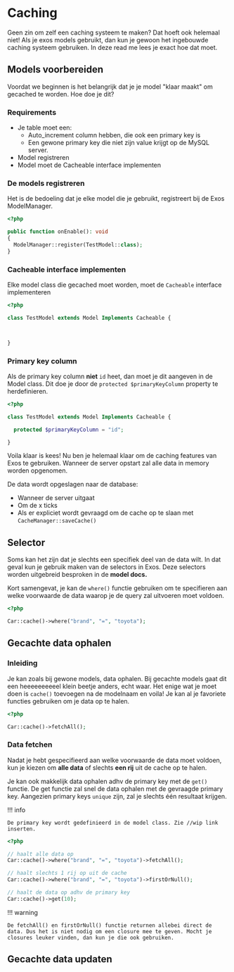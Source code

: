 # Caching

Geen zin om zelf een caching systeem te maken? Dat hoeft ook helemaal niet! Als je exos models gebruikt, dan kun je gewoon het ingebouwde caching systeem gebruiken. In deze read me lees je exact hoe dat moet.

## Models voorbereiden

Voordat we beginnen is het belangrijk dat je je model "klaar maakt" om gecached te worden. Hoe doe je dit?

### Requirements

- Je table moet een:
  - Auto_increment column hebben, die ook een primary key is
  - Een gewone primary key die niet zijn value krijgt op de MySQL server.
- Model registreren
- Model moet de Cacheable interface implementen

### De models registreren

Het is de bedoeling dat je elke model die je gebruikt, registreert bij de Exos ModelManager.

```php
<?php

public function onEnable(): void
{
  ModelManager::register(TestModel::class);
}
```

### Cacheable interface implementen

Elke model class die gecached moet worden, moet de `Cacheable` interface implementeren

```php
<?php

class TestModel extends Model Implements Cacheable {



}
```

### Primary key column

Als de primary key column **niet** `id` heet, dan moet je dit aangeven in de Model class. Dit doe je door de `protected $primaryKeyColumn` property te herdefinieren.

```php
<?php

class TestModel extends Model Implements Cacheable {

  protected $primaryKeyColumn = "id";

}
```

Voila klaar is kees! Nu ben je helemaal klaar om de caching features van Exos te gebruiken. Wanneer de server opstart zal alle data in memory worden opgenomen.

De data wordt opgeslagen naar de database:

- Wanneer de server uitgaat
- Om de x ticks
- Als er expliciet wordt gevraagd om de cache op te slaan met `CacheManager::saveCache()`

## Selector
Soms kan het zijn dat je slechts een specifiek deel van de data wilt. In dat geval kun je gebruik maken van de selectors in Exos. Deze selectors worden uitgebreid besproken in de **model docs.** 

Kort samengevat, je kan de `where()` functie gebruiken om te specifieren aan welke voorwaarde de data waarop je de query zal uitvoeren moet voldoen.

```php
<?php

Car::cache()->where("brand", "=", "toyota");

```

## Gecachte data ophalen
### Inleiding
Je kan zoals bij gewone models, data ophalen. Bij gecachte models gaat dit een heeeeeeeeeel klein beetje anders, echt waar. Het enige wat je moet doen is `cache()` toevoegen na de modelnaam en voila! Je kan al je favoriete functies gebruiken om je data op te halen.

```php linenums="1"
<?php

Car::cache()->fetchAll();

```

### Data fetchen
Nadat je hebt gespecifieerd aan welke voorwaarde de data moet voldoen, kun je kiezen om **alle data** of slechts **een rij** uit de cache op te halen.

Je kan ook makkelijk data ophalen adhv de primary key met de `get()` functie. De get functie zal snel de data ophalen met de gevraagde primary key. Aangezien primary keys `unique` zijn, zal je slechts één resultaat krijgen.

!!! info

    De primary key wordt gedefinieerd in de model class. Zie //wip link inserten.

```php
<?php

// haalt alle data op
Car::cache()->where("brand", "=", "toyota")->fetchAll();

// haalt slechts 1 rij op uit de cache
Car::cache()->where("brand", "=", "toyota")->firstOrNull();

// haalt de data op adhv de primary key
Car::cache()->get(10);

```
!!! warning

    De fetchAll() en firstOrNull() functie returnen allebei direct de data. Dus het is niet nodig om een closure mee te geven. Mocht je closures leuker vinden, dan kun je die ook gebruiken.

## Gecachte data updaten





